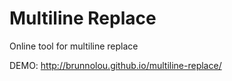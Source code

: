 Multiline Replace
=====================

Online tool for multiline replace


DEMO: http://brunnolou.github.io/multiline-replace/
